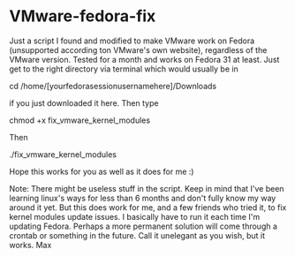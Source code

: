# VMware-fedora-fix
Just a script I found and modified to make VMware work on Fedora (unsupported according ton VMware's own website), regardless of the VMware version. Tested for a month and works on Fedora 31 at least. Just get to the right directory via terminal which would usually be in    

cd /home/[yourfedorasessionusernamehere]/Downloads    

if you just downloaded it here.
Then type 

chmod +x fix_vmware_kernel_modules

Then

./fix_vmware_kernel_modules

Hope this works for you as well as it does for me :)

Note: There might be useless stuff in the script. Keep in mind that I've been learning linux's ways for less than 6 months and don't fully know my way around it yet. But this does work for me, and a few friends who tried it, to fix kernel modules update issues. I basically have to run it each time I'm updating Fedora. Perhaps a more permanent solution will come through a crontab or something in the future. Call it unelegant as you wish, but it works.  Max
